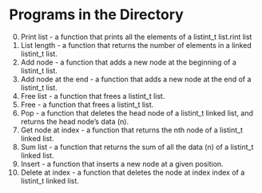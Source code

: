 # Programs in the Directory
0. Print list -  a function that prints all the elements of a listint_t list.rint list
1. List length -  a function that returns the number of elements in a linked listint_t list.
2. Add node - a function that adds a new node at the beginning of a listint_t list.
3. Add node at the end - a function that adds a new node at the end of a listint_t list.
4. Free list -  a function that frees a listint_t list.
5. Free -  a function that frees a listint_t list.
6. Pop - a function that deletes the head node of a listint_t linked list, and returns the head node’s data (n).
7. Get node at index -  a function that returns the nth node of a listint_t linked list.
8. Sum list - a function that returns the sum of all the data (n) of a listint_t linked list.
9. Insert - a function that inserts a new node at a given position.
10. Delete at index - a function that deletes the node at index index of a listint_t linked list.